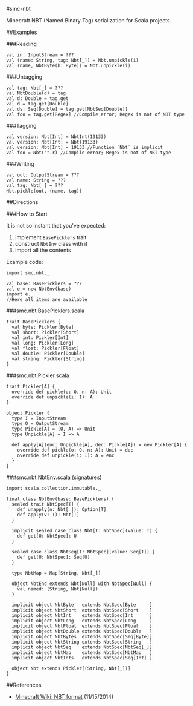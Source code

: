 #smc-nbt

Minecraft NBT (Named Binary Tag) serialization for Scala projects.

##Examples

###Reading

	val in: InputStream = ???
	val (name: String, tag: Nbt[_]) = Nbt.unpickle(i)
	val (name, NbtByte(b: Byte)) = Nbt.unpickle(i)

###Untagging

	val tag: Nbt[_] = ???
	val NbtDouble(d) = tag
	val d: Double = tag.get
	val d = tag.get[Double]
	val ds: Seq[Double] = tag.get[NbtSeq[Double]]
	val foo = tag.get[Regex] //Compile error; Regex is not of NBT type

###Tagging

	val version: Nbt[Int] = NbtInt(19133)
	val version: Nbt[Int] = Nbt(19133)
	val version: Nbt[Int] = 19133 //Function `Nbt` is implicit
	val foo = Nbt("".r) //Compile error; Regex is not of NBT type

###Writing

	val out: OutputStream = ???
	val name: String = ???
	val tag: Nbt[_] = ???
	Nbt.pickle(out, (name, tag))

##Directions

###How to Start

It is not so instant that you've expected:

1. implement `BasePicklers` trait
2. construct `NbtEnv` class with it
3. import all the contents

Example code:

	import smc.nbt._

	val base: BasePicklers = ???
	val e = new NbtEnv(base)
	import e._
	//Here all items are available

###smc.nbt.BasePicklers.scala

	trait BasePicklers {
      val byte: Pickler[Byte]
      val short: Pickler[Short]
      val int: Pickler[Int]
      val long: Pickler[Long]
      val float: Pickler[Float]
      val double: Pickler[Double]
      val string: Pickler[String]
    }

###smc.nbt.Pickler.scala

	trait Pickler[A] {
	  override def pickle(o: O, n: A): Unit
	  override def unpickle(i: I): A
	}

	object Pickler {
	  type I = InputStream
	  type O = OutputStream
	  type Pickle[A] = (O, A) => Unit
	  type Unpickle[A] = I => A

	  def apply[A](enc: Unpickle[A], dec: Pickle[A]) = new Pickler[A] {
	    override def pickle(o: O, n: A): Unit = dec
	    override def unpickle(i: I): A = enc
	  }
	}

###smc.nbt.NbtEnv.scala (signatures)

	import scala.collection.immutable._

	final class NbtEnv(base: BasePicklers) {
	  sealed trait NbtSpec[T] {
	    def unapply(n: Nbt[_]): Option[T]
	    def apply(v: T): Nbt[T]
	  }

	  implicit sealed case class Nbt[T: NbtSpec](value: T) {
	    def get[U: NbtSpec]: U
	  }

	  sealed case class NbtSeq[T: NbtSpec](value: Seq[T]) {
	    def get[U: NbtSpec]: Seq[U]
	  }

	  type NbtMap = Map[String, Nbt[_]]

	  object NbtEnd extends Nbt[Null] with NbtSpec[Null] {
	    val named: (String, Nbt[Null])
	  }

	  implicit object NbtByte   extends NbtSpec[Byte     ]
	  implicit object NbtShort  extends NbtSpec[Short    ]
	  implicit object NbtInt    extends NbtSpec[Int      ]
	  implicit object NbtLong   extends NbtSpec[Long     ]
	  implicit object NbtFloat  extends NbtSpec[Float    ]
	  implicit object NbtDouble extends NbtSpec[Double   ]
	  implicit object NbtBytes  extends NbtSpec[Seq[Byte]]
	  implicit object NbtString extends NbtSpec[String   ]
	  implicit object NbtSeq    extends NbtSpec[NbtSeq[_]]
	  implicit object NbtMap    extends NbtSpec[NbtMap   ]
	  implicit object NbtInts   extends NbtSpec[Seq[Int] ]

	  object Nbt extends Pickler[(String, Nbt[_])]
	}

##References

- [Minecraft Wiki: NBT format](http://minecraft.gamepedia.com/NBT_format) (11/15/2014)
